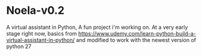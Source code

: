 # Noela-v0.2
A virtual assistant in Python, 
A fun project i'm working on.
At a very early stage right now, basics from https://www.udemy.com/learn-python-build-a-virtual-assistant-in-python/  and modified to work with the newest version of python 27
